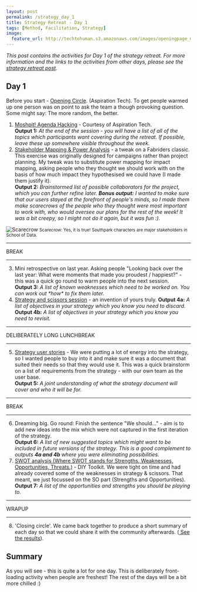 ```yaml
---
layout: post
permalink: /strategy_day_1
title: Strategy Retreat - Day 1 
tags: [Method, Facilitation, Strategy]
image: 
  feature_url: http://techtohuman.s3.amazonaws.com/images/openingpage_montage.jpeg
---
```


<em>This post contains the activities for Day 1 of the strategy retreat. For more information and the links to the activities from other days, please see the [strategy retreat post](http://techtohuman.com/strategy_retreat/).</em> 

## Day 1 

Before you start - <a href="http://facilitation.aspirationtech.org/index.php?title=Facilitation:Opening_Circle" target="_blank">Opening Circle</a>. (Aspiration Tech).
 To get people warmed up one person was on point to ask the team a though provoking question. Some might say: The more random, the better. 

1. [Moshpit! Agenda Hacking](http://facilitation.aspirationtech.org/index.php?title=Agenda:Hacking) - Courtesy of Aspiration Tech. <a name="output1"></a><br><strong>Output 1:</strong> <em>At the end of the session - you will have a list of all of the topics which participants want covering during the retreat. If possible, leave these up somewhere visible throughout the week. </em> 
2. [Stakeholder Mapping & Power Analysis](https://www.fabriders.net/spectrogram-stakeholder-map/) - a tweak on a Fabriders classic. This exercise was originally designed for campaigns rather than project planning. My tweak was to substitute power mapping for impact mapping, asking people who they thought we should work with on the basis of how much impact they hypothesised we could have (I made them justify it). <a name="output2"></a><br>**Output 2:** *Brainstormed list of possible collaborators for the project, which you can further refine later. **Bonus output:** I wanted to make sure that our users stayed at the forefront of people's minds, so I made them make scarecrows of the people who they thought were most important to work with, who would oversee our plans for the rest of the week! It was a bit creepy, so I might not do it again, but it was fun :).* 

![Scarecrow](http://techtohuman.s3.amazonaws.com/images/DSCF3646.JPG)
<small> Scarecrow: Yes, it is true! Southpark characters are major stakeholders in School of Data. </small> 

* * *
BREAK

* * *

<ol start="3">
  <li>Mini retrospective on last year. Asking people "Looking back over the last year: What were moments that made you proudest / happiest?" - this was a quick go round to warm people into the next session. <a name="output3"></a><br><strong>Output 3:</strong> <em>A list of known weaknesses which need to be worked on. You can work out *how* to fix them later.</em> </li>
  <li><a href="http://techtohuman.com/strategy_scissors/">Strategy and scissors session</a> - an invention of yours truly. <a name="output4a"></a><strong>Output 4a:</strong> <em>A list of objectives in your strategy which you know you need to discard.</em> <a name="output4b"></a><br><strong>Output 4b:</strong> <em>A list of objectives in your strategy which you know you need to revisit.</em> </li>  
</ol>



* * *
DELIBERATELY LONG LUNCHBREAK 

* * *

<ol start="5">

<li>  <a href="http://techtohuman.com/good_strategy/">Strategy user stories</a>  - We were putting a lot of energy into the strategy, so I wanted people to buy into it and make sure it was a document that suited their needs so that they would use it. This was a quick brainstorm on a list of requirements from the strategy - with our own team as the user base. <a name="output5"></a><br><strong>Output 5:</strong> <em>A joint understanding of what the strategy document will cover and who it will be for.</em> </li>
</ol>

* * *
BREAK 

* * *

<ol start="6">

<li> Dreaming big. Go round: Finish the sentence "We should..." - aim is to add new ideas into the mix which were not captured in the first iteration of the strategy. <a name="output6"></a><br><strong>Output 6:</strong> <em> A list of new suggested topics which might want to be included in future versions of the strategy. This is a good complement to outputs <strong> 4a and 4b </strong> where you were eliminating possibilities. </em></li>
<li><a href="http://diytoolkit.org/tools/swot-analysis-2/">SWOT analysis (Where SWOT stands for Strengths, Weaknesses, Opportunities, Threats.)</a> - DIY Toolkit.  We were tight on time and had already covered some of the weaknesses in strategy & scissors. That meant, we just focussed on the SO part (Strengths and Opportunities). <a name="output7"></a><br><strong>Output 7:</strong> <em> A list of the opportunities and strengths you should be playing to.</em> </li>
</ol> 

* * *
WRAPUP 

* * *

<ol start="8">

<li>'Closing circle'. We came back together to produce a short summary of each day so that we could share it with the community afterwards. (<a href="http://schoolofdata.org/2014/11/05/school-of-data-retreat-roundup/"> See the results</a>).  </li>
</ol>

## Summary

As you will see - this is quite a lot for one day. This is deliberately front-loading activity when people are freshest! The rest of the days will be a bit more chilled :)
